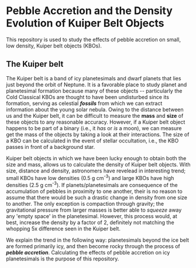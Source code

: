 # Pebble Accretion and the Density Evolution of Kuiper Belt Objects
This repository is used to study the effects of pebble accretion on small, low density, Kuiper belt objects (KBOs).

## The Kuiper belt

The Kuiper belt is a band of icy planetesimals and dwarf planets that lies just beyond the orbit of Neptune. It is a favorable place to study planet and planetesimal formation because many of these objects -- particularly the Cold Classical KBOs are thought to have been undisturbed since its formation, serving as celestial ***fossils*** from which we can extract information about the young solar nebula. Owing to the distance between us and the Kuiper belt, it can be difficult to measure the **mass** and **size** of these objects to any reasonable accuracy. However, if a Kuiper belt object happens to be part of a binary (i.e., it *has* or *is* a moon), we can measure get the mass of the objects by taking a look at their interactions. The size of a KBO can be calculated in the event of stellar occultation, i.e., the KBO passes in front of a background star. 

Kuiper belt objects in which we have been lucky enough to obtain both the size and mass, allows us to calculate the density of Kuiper belt objects. With size, distance and density, astronomers have revelead in interesting trend; small KBOs have low densities (0.5 g cm<sup>-3</sup>) and large KBOs have high densities (2.5 g cm<sup>-3</sup>). If planets/planetesimals are consequence of the accumulation of pebbles in proximity to one another, their is no reason to assume that there would be such a drastic change in density from one size to another. The only exception is compaction through gravity; the gravitational pressure from larger masses is better able to *squeeze* away any 'empty space' in the planetesimal. However, this process would, at best, increase the density by a factor of 2, definitely not matching the whopping 5x difference seen in the Kuiper belt.


We explain the trend in the following way: planetesimals beyond the ice belt are formed primarily icy, and then become rocky through the process of ***pebble accretion***. Calculating the effects of pebble accretion on icy planetesimals is the purpose of this repository.
